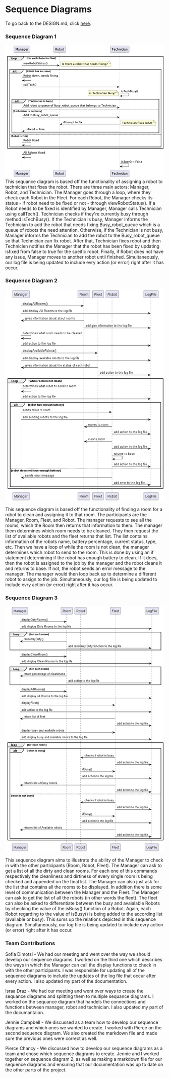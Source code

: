 # Sequence Diagrams

To go back to the DESIGN.md, click [here](../DESIGN.md).

### Sequence Diagram 1

![image](sequencediagram1.png)
This sequance diagram is based off the functionality of assigning a robot to technicien that fixes the robot. There are three main actors: Manager, Robot, and Technician. The Manager goes through a loop, where they check each Robot in the Fleet. For each Robot, the Manager checks its status - if robot need to be fixed or not - through viewRobotStatus(). If a Robot needs to be fixed is identified by Manager, Manager calls Technician using callTech().
 Technician checks if they're currently busy through method isTechBusy(). If the Technician is busy, Manager informs the Technician to add the robot that needs fixing Busy_robot_queue which is a queue of robots the need attention. Otherwise, if the Technician is not busy, Manager informs the Technician to add the robot to the Busy_robot_queue so that Technician can fix robot. After that, Technician fixes robot and then Technicien  notifies the Manager that the robot has been fixed by updating isfixed from false to true for the speific robot.
Finally, if Robot does not have any issue, Manager moves to another robot until finished. Simultaneously, our log file is being updated to include evry action (or error) right after it has occur.


### Sequence Diagram 2

![image](sequencediagram2.png)

This sequence diagram is based off the functionality of finding a room for a robot to clean and assigning it to that room. The participants are the Manager, Room, Fleet, and Robot. The manager requests to see all the rooms, which the Room then returns that information to them. The manager them determines which room needs to be cleaned. They then request the list of available robots and the fleet returns that list. The list contains information of the robots name, battery percentage, current status, type, etc. Then we have a loop of while the room is not clean, the manager determines which robot to send to the room. This is done by using an if statement determining if the robot has enough battery to clean. If it does, then the robot is assigned to the job by the manager and the robot cleans it and returns to base. If not, the robot sends an error message to the manager. The manager would then loop back up to determine a different robot to assign to the job. Simultaneously, our log file is being updated to include evry action (or error) right after it has occur.


### Sequence Diagram 3

![image](SequenceDiagram3.png)

This sequence diagram aims to illustrate the ability of the Manager to check in with the other participants (Room, Robot, Fleet). The Manager can ask to get a list of all the dirty and clean rooms. For each one of this commands respectively the cleanliness and dirtiness of every single room is being checked and appended on the final list. The Manager can also just ask for the list that contains all the rooms to be displayed. In addition there is some level of communication between the Manager and the Fleet. The Manager can ask to get the list of all the robots (in other words the fleet). The fleet can also be asked to differentiate between the busy and avaialable Robots by checking the value of the isBusy() function of a Robot. Again, each Robot regarding to the value of isBusy() is being added to the according list (available or busy). This sums up the relations depicted in this sequence diagram. Simultaneously, our log file is being updated to include evry action (or error) right after it has occur.



### Team Contributions


Sofia Dimotsi - We had our meeting and went over the way we should develop our sequence diagrams. I worked on the third one which describes the ways in which the Manager can call the display functions to check in with the other participants. I was responsible for updating all of the sequence diagrams to include the updates of the log file that occur after every action. I also updated my part of the documentation.

Israa Draz - We had our meeting and went over ways to create the sequance diagrams and splitting them to multiple sequance diagrams. I worked on the sequance diagram that handels the connections and functions between manager, robot and technician. I also updated my part of the documantaion.

Jennie Campbell - We discussed as a team how to develop our sequence diagrams and which ones we wanted to create. I worked with Pierce on the second sequence diagram. We also created the markdown file and made sure the previous ones were correct as well.

Pierce Chancy - We discussed how to develop our sequence diagrams as a team and chose which sequence diagrams to create.  Jennie and I worked together on sequence diagram 2, as well as making a markdown file for our sequence diagrams and ensuring that our documentation was up to date on the other parts of the project.
